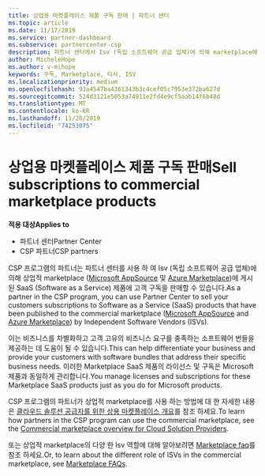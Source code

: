 ```yaml
---
title: 상업용 마켓플레이스 제품 구독 판매 | 파트너 센터
ms.topic: article
ms.date: 11/17/2019
ms.service: partner-dashboard
ms.subservice: partnercenter-csp
description: 파트너 센터에서 Isv (독립 소프트웨어 공급 업체)에 의해 marketplace에 게시 된 SaaS 제품에 고객 구독을 판매 하는 방법에 대해 알아봅니다.
author: MicheleHope
ms.author: v-mihope
keywords: 구독, Marketplace, 타사, ISV
ms.localizationpriority: medium
ms.openlocfilehash: 93a4547ba4361343b3c4cef05c7953e372ba627d
ms.sourcegitcommit: 524d3121e5053a74911e2fd4e9cf5aab14f6b48d
ms.translationtype: MT
ms.contentlocale: ko-KR
ms.lasthandoff: 11/20/2019
ms.locfileid: "74253075"
---
```

# <a name="sell-subscriptions-to-commercial-marketplace-products"></a><span data-ttu-id="b3a36-104">상업용 마켓플레이스 제품 구독 판매</span><span class="sxs-lookup"><span data-stu-id="b3a36-104">Sell subscriptions to commercial marketplace products</span></span>

<span data-ttu-id="b3a36-105">**적용 대상**</span><span class="sxs-lookup"><span data-stu-id="b3a36-105">**Applies to**</span></span>

- <span data-ttu-id="b3a36-106">파트너 센터</span><span class="sxs-lookup"><span data-stu-id="b3a36-106">Partner Center</span></span>
- <span data-ttu-id="b3a36-107">CSP 파트너</span><span class="sxs-lookup"><span data-stu-id="b3a36-107">CSP partners</span></span>

<span data-ttu-id="b3a36-108">CSP 프로그램의 파트너는 파트너 센터를 사용 하 여 Isv (독립 소프트웨어 공급 업체)에 의해 상업적 marketplace ([Microsoft AppSource](https://appsource.microsoft.com/) 및 [Azure Marketplace](https://azuremarketplace.microsoft.com/))에 게시 된 SaaS (Software as a Service) 제품에 고객 구독을 판매할 수 있습니다.</span><span class="sxs-lookup"><span data-stu-id="b3a36-108">As a partner in the CSP program, you can use Partner Center to sell your customers subscriptions to Software as a Service (SaaS) products that have been published to the commercial marketplace ([Microsoft AppSource](https://appsource.microsoft.com/) and [Azure Marketplace](https://azuremarketplace.microsoft.com/)) by Independent Software Vendors (ISVs).</span></span> 

<span data-ttu-id="b3a36-109">이는 비즈니스를 차별화하고 고객 고유의 비즈니스 요구를 충족하는 소프트웨어 번들을 제공하는 데 도움이 될 수 있습니다.</span><span class="sxs-lookup"><span data-stu-id="b3a36-109">This can help differentiate your business and provide your customers with software bundles that address their specific business needs.</span></span> <span data-ttu-id="b3a36-110">이러한 Marketplace SaaS 제품의 라이선스 및 구독은 Microsoft 제품과 동일하게 관리합니다.</span><span class="sxs-lookup"><span data-stu-id="b3a36-110">You manage licenses and subscriptions for these Marketplace SaaS products just as you do for Microsoft products.</span></span>

<span data-ttu-id="b3a36-111">CSP 프로그램의 파트너가 상업적 marketplace를 사용 하는 방법에 대 한 자세한 내용은 [클라우드 솔루션 공급자를 위한 상용 마켓플레이스 개요](csp-commercial-marketplace-overview.md)를 참조 하세요.</span><span class="sxs-lookup"><span data-stu-id="b3a36-111">To learn how partners in the CSP program can use the commercial marketplace, see the [Commercial marketplace overview for Cloud Solution Providers](csp-commercial-marketplace-overview.md).</span></span>

<span data-ttu-id="b3a36-112">또는 상업적 marketplace의 다양 한 Isv 역할에 대해 알아보려면 [Marketplace faq](https://docs.microsoft.com/azure/marketplace/marketplace-faq-publisher-guide)를 참조 하세요.</span><span class="sxs-lookup"><span data-stu-id="b3a36-112">Or, to learn about the different role of ISVs in the commercial marketplace, see [Marketplace FAQs](https://docs.microsoft.com/azure/marketplace/marketplace-faq-publisher-guide).</span></span>
